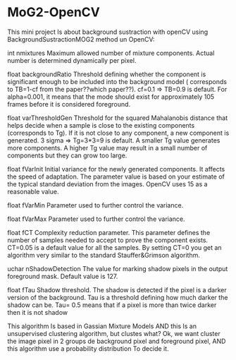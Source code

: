 # MoG2-OpenCV
This mini project Is about  background sustraction with openCV using BackgroundSustractionMOG2 method un OpenCV:

int nmixtures
Maximum allowed number of mixture components. Actual number is determined dynamically per pixel.

float backgroundRatio
Threshold defining whether the component is significant enough to be included into the background model ( corresponds to TB=1-cf from the paper??which paper??). cf=0.1 => TB=0.9 is default. For alpha=0.001, it means that the mode should exist for approximately 105 frames before it is considered foreground.

float varThresholdGen
Threshold for the squared Mahalanobis distance that helps decide when a sample is close to the existing components (corresponds to Tg). If it is not close to any component, a new component is generated. 3 sigma => Tg=3*3=9 is default. A smaller Tg value generates more components. A higher Tg value may result in a small number of components but they can grow too large.

float fVarInit
Initial variance for the newly generated components. It affects the speed of adaptation. The parameter value is based on your estimate of the typical standard deviation from the images. OpenCV uses 15 as a reasonable value.

float fVarMin
Parameter used to further control the variance.

float fVarMax
Parameter used to further control the variance.

float fCT
Complexity reduction parameter. This parameter defines the number of samples needed to accept to prove the component exists. CT=0.05 is a default value for all the samples. By setting CT=0 you get an algorithm very similar to the standard Stauffer&Grimson algorithm.

uchar nShadowDetection
The value for marking shadow pixels in the output foreground mask. Default value is 127.

float fTau
Shadow threshold. The shadow is detected if the pixel is a darker version of the background. Tau is a threshold defining how much darker the shadow can be. Tau= 0.5 means that if a pixel is more than twice darker then it is not shadow

This algorithm Is based in Gassian Mixture Models AND this Is an unsupervised clustering algorithm, but clustes what? Ok, we want cluster the image pixel in 2 groups de background pixel and foreground pixel, AND this algorithm use a probability distribution 
To decide it.

 
